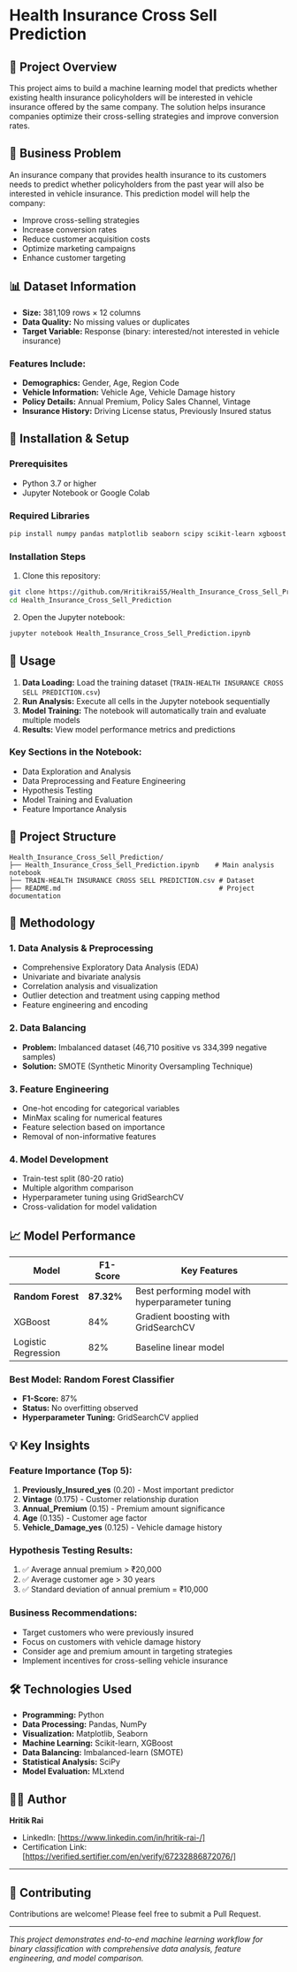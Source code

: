 # Health Insurance Cross Sell Prediction

## 🎯 Project Overview

This project aims to build a machine learning model that predicts whether existing health insurance policyholders will be interested in vehicle insurance offered by the same company. The solution helps insurance companies optimize their cross-selling strategies and improve conversion rates.

## 💼 Business Problem

An insurance company that provides health insurance to its customers needs to predict whether policyholders from the past year will also be interested in vehicle insurance. This prediction model will help the company:

- Improve cross-selling strategies
- Increase conversion rates
- Reduce customer acquisition costs
- Optimize marketing campaigns
- Enhance customer targeting

## 📊 Dataset Information

- **Size:** 381,109 rows × 12 columns
- **Data Quality:** No missing values or duplicates
- **Target Variable:** Response (binary: interested/not interested in vehicle insurance)

### Features Include:
- **Demographics:** Gender, Age, Region Code
- **Vehicle Information:** Vehicle Age, Vehicle Damage history
- **Policy Details:** Annual Premium, Policy Sales Channel, Vintage
- **Insurance History:** Driving License status, Previously Insured status

## 🚀 Installation & Setup

### Prerequisites
- Python 3.7 or higher
- Jupyter Notebook or Google Colab

### Required Libraries
```bash
pip install numpy pandas matplotlib seaborn scipy scikit-learn xgboost imbalanced-learn mlxtend
```

### Installation Steps
1. Clone this repository:
```bash
git clone https://github.com/Hritikrai55/Health_Insurance_Cross_Sell_Prediction.git
cd Health_Insurance_Cross_Sell_Prediction
```

2. Open the Jupyter notebook:
```bash
jupyter notebook Health_Insurance_Cross_Sell_Prediction.ipynb
```

## 🔧 Usage

1. **Data Loading:** Load the training dataset (`TRAIN-HEALTH INSURANCE CROSS SELL PREDICTION.csv`)
2. **Run Analysis:** Execute all cells in the Jupyter notebook sequentially
3. **Model Training:** The notebook will automatically train and evaluate multiple models
4. **Results:** View model performance metrics and predictions

### Key Sections in the Notebook:
- Data Exploration and Analysis
- Data Preprocessing and Feature Engineering
- Hypothesis Testing
- Model Training and Evaluation
- Feature Importance Analysis

## 📁 Project Structure

```
Health_Insurance_Cross_Sell_Prediction/
├── Health_Insurance_Cross_Sell_Prediction.ipynb    # Main analysis notebook
├── TRAIN-HEALTH INSURANCE CROSS SELL PREDICTION.csv # Dataset
├── README.md                                        # Project documentation
```

## 🔬 Methodology

### 1. Data Analysis & Preprocessing
- Comprehensive Exploratory Data Analysis (EDA)
- Univariate and bivariate analysis
- Correlation analysis and visualization
- Outlier detection and treatment using capping method
- Feature engineering and encoding

### 2. Data Balancing
- **Problem:** Imbalanced dataset (46,710 positive vs 334,399 negative samples)
- **Solution:** SMOTE (Synthetic Minority Oversampling Technique)

### 3. Feature Engineering
- One-hot encoding for categorical variables
- MinMax scaling for numerical features
- Feature selection based on importance
- Removal of non-informative features

### 4. Model Development
- Train-test split (80-20 ratio)
- Multiple algorithm comparison
- Hyperparameter tuning using GridSearchCV
- Cross-validation for model validation

## 📈 Model Performance

| Model | F1-Score | Key Features |
|-------|----------|--------------|
| **Random Forest** | **87.32%** | Best performing model with hyperparameter tuning |
| XGBoost | 84% | Gradient boosting with GridSearchCV |
| Logistic Regression | 82% | Baseline linear model |

### Best Model: Random Forest Classifier
- **F1-Score:** 87%
- **Status:** No overfitting observed
- **Hyperparameter Tuning:** GridSearchCV applied

## 💡 Key Insights

### Feature Importance (Top 5):
1. **Previously_Insured_yes** (0.20) - Most important predictor
2. **Vintage** (0.175) - Customer relationship duration
3. **Annual_Premium** (0.15) - Premium amount significance
4. **Age** (0.135) - Customer age factor
5. **Vehicle_Damage_yes** (0.125) - Vehicle damage history

### Hypothesis Testing Results:
1. ✅ Average annual premium > ₹20,000
2. ✅ Average customer age > 30 years  
3. ✅ Standard deviation of annual premium = ₹10,000

### Business Recommendations:
- Target customers who were previously insured
- Focus on customers with vehicle damage history
- Consider age and premium amount in targeting strategies
- Implement incentives for cross-selling vehicle insurance

## 🛠 Technologies Used

- **Programming:** Python
- **Data Processing:** Pandas, NumPy
- **Visualization:** Matplotlib, Seaborn
- **Machine Learning:** Scikit-learn, XGBoost
- **Data Balancing:** Imbalanced-learn (SMOTE)
- **Statistical Analysis:** SciPy
- **Model Evaluation:** MLxtend

## 👨‍💻 Author

**Hritik Rai**

- LinkedIn: [https://www.linkedin.com/in/hritik-rai-/]
- Certification Link: [https://verified.sertifier.com/en/verify/67232886872076/]

---

## 🤝 Contributing

Contributions are welcome! Please feel free to submit a Pull Request.

---

*This project demonstrates end-to-end machine learning workflow for binary classification with comprehensive data analysis, feature engineering, and model comparison.*
